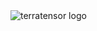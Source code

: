 <!-- Чередование логотипа для светлых и тёмных тем работает только когда Theme mode в режиме Single theme и не переключается автоматически в зависимости от системы пользователя  -->
<picture>  
  <source media="(prefers-color-scheme: dark)" srcset="https://github.com/terratensor/.github/assets/129882753/f11b77da-37ab-46ee-a142-3d617639ecd5">  
  <source media="(prefers-color-scheme: light)" srcset="https://github.com/terratensor/.github/assets/129882753/1a42d54b-cc4f-4145-89db-23588fe1dda4">
  <img alt="terratensor logo" src="">
</picture>
